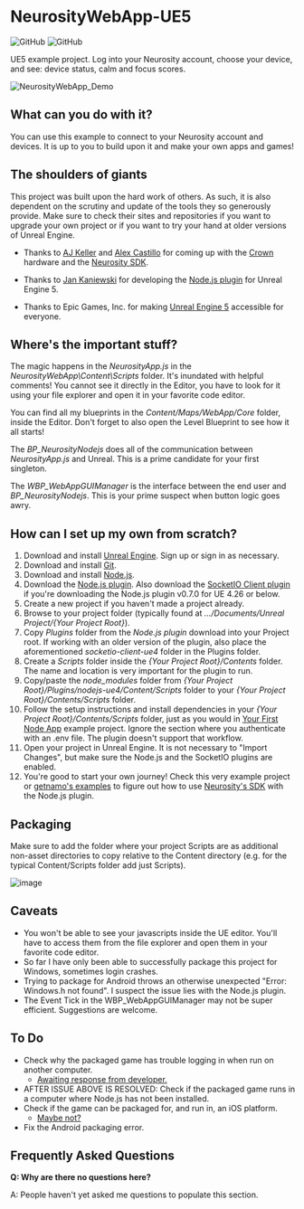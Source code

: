 # NeurosityWebApp-UE5

![GitHub](https://img.shields.io/github/release/neuromodgames/NeurosityWebApp-UE5?style=for-the-badge)
![GitHub](https://img.shields.io/github/license/neuromodgames/NeurosityWebApp-UE5?style=for-the-badge)

UE5 example project. Log into your Neurosity account, choose your device, and see: device status, calm and focus scores.

![NeurosityWebApp_Demo](https://user-images.githubusercontent.com/88777150/133048452-a1bb0b19-11de-4311-b37f-1aed5b0ec2c9.gif)


## What can you do with it?

You can use this example to connect to your Neurosity account and devices. It is up to you to build upon it and make your own apps and games!

## The shoulders of giants

This project was built upon the hard work of others. As such, it is also dependent on the scrutiny and update of the tools they so generously provide. Make sure to check their sites and repositories if you want to upgrade your own project or if you want to try your hand at older versions of Unreal Engine.

- Thanks to [AJ Keller](https://www.linkedin.com/in/andrewjaykeller/) and [Alex Castillo](https://www.linkedin.com/in/alexcas/) for coming up with the [Crown](https://neurosity.co/) hardware and the [Neurosity SDK](https://docs.neurosity.co/docs/overview). 

- Thanks to [Jan Kaniewski](https://github.com/getnamo) for developing the [Node.js plugin](https://github.com/getnamo/nodejs-ue4) for Unreal Engine 5. 

- Thanks to Epic Games, Inc. for making [Unreal Engine 5](https://www.unrealengine.com/) accessible for everyone.

## Where's the important stuff?

The magic happens in the *NeurosityApp.js* in the *NeurosityWebApp\Content\Scripts* folder. It's inundated with helpful comments! You cannot see it directly in the Editor, you have to look for it using your file explorer and open it in your favorite code editor.

You can find all my blueprints in the *Content/Maps/WebApp/Core* folder, inside the Editor. Don't forget to also open the Level Blueprint to see how it all starts!

The *BP_NeurosityNodejs* does all of the communication between *NeurosityApp.js* and Unreal. This is a prime candidate for your first singleton.

The *WBP_WebAppGUIManager* is the interface between the end user and *BP_NeurosityNodejs*. This is your prime suspect when button logic goes awry.

## How can I set up my own from scratch?

1. Download and install [Unreal Engine](https://www.unrealengine.com/en-US/download). Sign up or sign in as necessary.
2. Download and install [Git](https://git-scm.com/).
3. Download and install [Node.js](https://nodejs.org/en/).
4. Download the [Node.js plugin](https://github.com/getnamo/nodejs-ue4). Also download the [SocketIO Client plugin](https://github.com/getnamo/socketio-client-ue4) if you're downloading the Node.js plugin v0.7.0 for UE 4.26 or below.
5. Create a new project if you haven't made a project already.
6. Browse to your project folder (typically found at *.../Documents/Unreal Project/{Your Project Root}*).
7. Copy *Plugins* folder from the *Node.js plugin* download into your Project root. If working with an older version of the plugin, also place the aforementioned *socketio-client-ue4* folder in the Plugins folder.
8. Create a *Scripts* folder inside the *{Your Project Root}/Contents* folder. The name and location is very important for the plugin to run.
9. Copy/paste the *node_modules* folder from *{Your Project Root}/Plugins/nodejs-ue4/Content/Scripts* folder to your *{Your Project Root}/Contents/Scripts* folder.
10. Follow the setup instructions and install dependencies in your *{Your Project Root}/Contents/Scripts* folder, just as you would in [Your First Node App](https://docs.neurosity.co/docs/getting-started) example project. Ignore the section where you authenticate with an .env file. The plugin doesn't support that workflow.
11. Open your project in Unreal Engine. It is not necessary to "Import Changes", but make sure the Node.js and the SocketIO plugins are enabled.
12. You're good to start your own journey! Check this very example project or [getnamo's examples](https://github.com/getnamo/nodejs-ue4) to figure out how to use [Neurosity's SDK](https://docs.neurosity.co/docs/overview) with the Node.js plugin.

## Packaging

Make sure to add the folder where your project Scripts are as additional non-asset directories to copy relative to the Content directory (e.g. for the typical Content/Scripts folder add just Scripts).

![image](https://user-images.githubusercontent.com/88777150/133001784-82c17074-3fe2-40ec-a41b-ffab2cab2fe1.png)

## Caveats

- You won't be able to see your javascripts inside the UE editor. You'll have to access them from the file explorer and open them in your favorite code editor.
- So far I have only been able to successfully package this project for Windows, sometimes login crashes.
- Trying to package for Android throws an otherwise unexpected "Error: Windows.h not found". I suspect the issue lies with the Node.js plugin.
- The Event Tick in the WBP_WebAppGUIManager may not be super efficient. Suggestions are welcome.

## To Do

- Check why the packaged game has trouble logging in when run on another computer.
   - [Awaiting response from developer.](https://github.com/getnamo/nodejs-ue4/issues/35)
- AFTER ISSUE ABOVE IS RESOLVED: Check if the packaged game runs in a computer where Node.js has not been installed. 
- Check if the game can be packaged for, and run in, an iOS platform.
  - [Maybe not?](https://github.com/getnamo/nodejs-ue4/issues/32)
- Fix the Android packaging error.

## Frequently Asked Questions

**Q: Why are there no questions here?**

A: People haven't yet asked me questions to populate this section.
